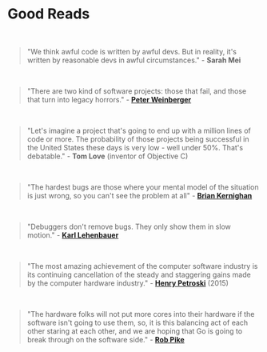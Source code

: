 # Good Reads

<!-- 1 --> &nbsp;

> "We think awful code is written by awful devs. But in reality, it's written by reasonable devs in awful circumstances." - **Sarah Mei**

<!-- 2 --> &nbsp;

> "There are two kind of software projects: those that fail, and those that turn into legacy horrors." - **[Peter Weinberger](https://en.wikipedia.org/wiki/Peter_J._Weinberger)**

<!-- 3 --> &nbsp;

> "Let's imagine a project that's going to end up with a million lines of code or more. The probability of those projects being successful in the United States these days is very low - well under 50%. That's debatable." - **Tom Love** (inventor of Objective C)

<!-- 4 --> &nbsp;

> "The hardest bugs are those where your mental model of the situation is just wrong, so you can't see the problem at all" - **[Brian Kernighan](https://en.wikipedia.org/wiki/Brian_Kernighan)**

<!-- 5 --> &nbsp;

> "Debuggers don't remove bugs. They only show them in slow motion." - [**Karl Lehenbauer**](https://en.wikipedia.org/wiki/Karl_Lehenbauer)

<!-- 6 --> &nbsp;

> "The most amazing achievement of the computer software industry is its continuing cancellation of the steady and staggering gains made by the computer hardware industry." - [**Henry Petroski**](https://en.wikipedia.org/wiki/Henry_Petroski) (2015)

<!-- 7 --> &nbsp;

> "The hardware folks will not put more cores into their hardware if the software isn't going to use them, so, it is this balancing act of each other staring at each other, and we are hoping that Go is going to break through on the software side." - [**Rob Pike**](https://en.wikipedia.org/wiki/Rob_Pike)
